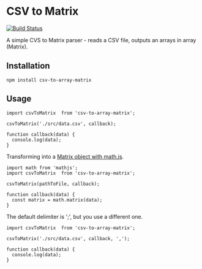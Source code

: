 # CSV to Matrix

[![Build Status](https://travis-ci.org/javascript-machine-learning/csv-to-array-matrix.svg?branch=master)](https://travis-ci.org/javascript-machine-learning/csv-to-array-matrix)

A simple CVS to Matrix parser - reads a CSV file, outputs an arrays in array (Matrix).

## Installation

`npm install csv-to-array-matrix`

## Usage


```
import csvToMatrix  from 'csv-to-array-matrix';

csvToMatrix('./src/data.csv', callback);

function callback(data) {
  console.log(data);
}
```

Transforming into a [Matrix object with math.js](https://www.robinwieruch.de/linear-algebra-matrix-javascript/).

```
import math from 'mathjs';
import csvToMatrix  from 'csv-to-array-matrix';

csvToMatrix(pathToFile, callback);

function callback(data) {
  const matrix = math.matrix(data);
}
```

The default delimiter is ';', but you use a different one.

```
import csvToMatrix  from 'csv-to-array-matrix';

csvToMatrix('./src/data.csv', callback, ',');

function callback(data) {
  console.log(data);
}
```